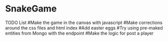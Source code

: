 # SnakeGame
TODO List
#Make the game in the canvas with javascript
#Make corrections around the css files and html index
#Add easter eggs
#Try using pre-maked entities from Mongo with the endpoint
#Make the logic for post a player

